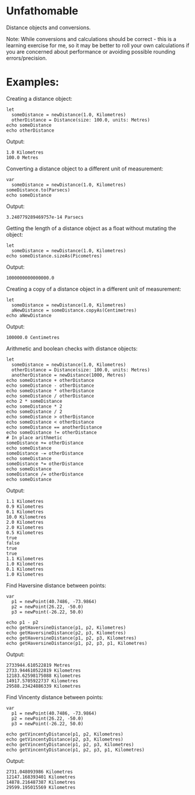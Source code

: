 # Unfathomable

Distance objects and conversions.

Note: While conversions and calculations should be correct - this is a learning exercise for me, so it may be better to roll your own calculations if you are concerned about performance or avoiding possible rounding errors/precision.

# Examples:

Creating a distance object:

    let 
      someDistance = newDistance(1.0, Kilometres)
      otherDistance = Distance(size: 100.0, units: Metres)
    echo someDistance
    echo otherDistance

Output:

    1.0 Kilometres
    100.0 Metres
      
Converting a distance object to a different unit of measurement:

    var 
      someDistance = newDistance(1.0, Kilometres)
    someDistance.to(Parsecs)
    echo someDistance
    
Output:

    3.240779289469757e-14 Parsecs
    
Getting the length of a distance object as a float without mutating the object:

    let 
      someDistance = newDistance(1.0, Kilometres)
    echo someDistance.sizeAs(Picometres)
    
Output:

    1000000000000000.0
    
Creating a copy of a distance object in a different unit of measurement:

    let 
      someDistance = newDistance(1.0, Kilometres)
      aNewDistance = someDistance.copyAs(Centimetres)
    echo aNewDistance
    
Output:

    100000.0 Centimetres
    
Arithmetic and boolean checks with distance objects:

    let 
      someDistance = newDistance(1.0, Kilometres)
      otherDistance = Distance(size: 100.0, units: Metres)
      anotherDistance = newDistance(1000, Metres)
    echo someDistance + otherDistance
    echo someDistance - otherDistance
    echo someDistance * otherDistance
    echo someDistance / otherDistance
    echo 2 * someDistance
    echo someDistance * 2
    echo someDistance / 2
    echo someDistance > otherDistance
    echo someDistance < otherDistance
    echo someDistance == anotherDistance
    echo someDistance != otherDistance
    # In place arithmetic
    someDistance += otherDistance
    echo someDistance
    someDistance -= otherDistance
    echo someDistance
    someDistance *= otherDistance
    echo someDistance
    someDistance /= otherDistance
    echo someDistance

    
Output:

    1.1 Kilometres
    0.9 Kilometres
    0.1 Kilometres
    10.0 Kilometres
    2.0 Kilometres
    2.0 Kilometres
    0.5 Kilometres
    true
    false
    true
    true
    1.1 Kilometres
    1.0 Kilometres
    0.1 Kilometres
    1.0 Kilometres

Find Haversine distance between points:

    var 
      p1 = newPoint(40.7486, -73.9864)
      p2 = newPoint(26.22, -50.0)
      p3 = newPoint(-26.22, 50.0)
    
    echo p1 - p2
    echo getHaversineDistance(p1, p2, Kilometres)
    echo getHaversineDistance(p2, p3, Kilometres)
    echo getHaversineDistance(p1, p2, p3, Kilometres)
    echo getHaversineDistance(p1, p2, p3, p1, Kilometres)
    
Output:
    
    2733944.610522819 Metres
    2733.944610522819 Kilometres
    12183.62598175088 Kilometres
    14917.5705922737 Kilometres
    29588.23424886339 Kilometres
    
Find Vincenty distance between points:

    var 
      p1 = newPoint(40.7486, -73.9864)
      p2 = newPoint(26.22, -50.0)
      p3 = newPoint(-26.22, 50.0)

    echo getVincentyDistance(p1, p2, Kilometres)
    echo getVincentyDistance(p2, p3, Kilometres)
    echo getVincentyDistance(p1, p2, p3, Kilometres)
    echo getVincentyDistance(p1, p2, p3, p1, Kilometres)
    
Output:

    2731.048093986 Kilometres
    12147.168393401 Kilometres
    14878.216487387 Kilometres
    29599.195015569 Kilometres
    
